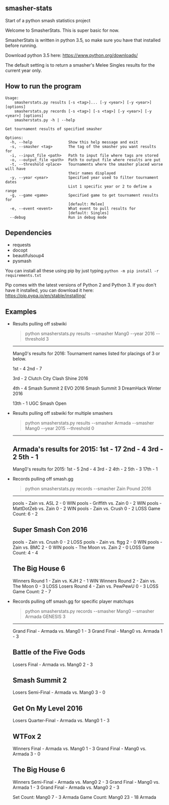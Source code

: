 ## smasher-stats
Start of a python smash statistics project

Welcome to SmasherStats. This is super basic for now.

SmasherStats is written in python 3.5, so make sure you have that installed before running.

Download python 3.5 here: https://www.python.org/downloads/

The default setting is to return a smasher's Melee Singles results for the current year only.

## How to run the program

    Usage:
        smasherstats.py results [-s <tag>]... [-y <year>] [-y <year>] [options]
        smasherstats.py records [-s <tag>] [-s <tag>] [-y <year>] [-y <year>] [options]
        smasherstats.py -h | --help
        
    Get tournament results of specified smasher
        
    Options:
      -h, --help                Show this help message and exit
      -s, --smasher <tag>       The tag of the smasher you want results for
      -i, --input_file <path>   Path to input file where tags are stored
      -o, --output_file <path>  Path to output file where results are put
      -t, --threshold <place>   Tournaments where the smasher placed worse will have
                                their names displayed
      -y, --year <year>         Specified year used to filter tournament dates
                                List 1 specific year or 2 to define a range
      -g, --game <game>         Specified game to get tournament results for
                                [default: Melee]
      -e, --event <event>       What event to pull results for
                                [default: Singles]
      --debug                   Run in debug mode

## Dependencies

* requests
* docopt
* beautifulsoup4
* pysmash

You can install all these using pip by just typing `python -m pip install -r requirements.txt`

Pip comes with the latest versions of Python 2 and Python 3.
If you don't have it installed, you can download it here: https://pip.pypa.io/en/stable/installing/

## Examples
* Results pulling off ssbwiki


    > python smasherstats.py results --smasher Mang0 --year 2016 --threshold 3 
    --------------------
    Mang0's results for 2016:
    Tournament names listed for placings of 3 or below.
    
    1st - 4
    2nd - 7
    
    3rd - 2
    Clutch City Clash
    Shine 2016
    
    4th - 4
    Smash Summit 2
    EVO 2016
    Smash Summit 3
    DreamHack Winter 2016
    
    13th - 1
    UGC Smash Open


* Results pulling off ssbwiki for multiple smashers


    > python smasherstats.py results --smasher Armada --smasher Mang0 --year 2015 --threshold 0
    --------------------
    Armada's results for 2015:
    1st - 17
    2nd - 4
    3rd - 2
    5th - 1
    --------------------
    Mang0's results for 2015:
    1st - 5
    2nd - 4
    3rd - 2
    4th - 2
    5th - 3
    17th - 1


* Records pulling off smash.gg


    > python smasherstats.py records --smasher Zain
    Pound 2016
    ----------
    pools - Zain vs. ASL 2 - 0 WIN
    pools - Griffith vs. Zain 0 - 2 WIN
    pools - MattDotZeb vs. Zain 0 - 2 WIN
    pools - Zain vs. Crush 0 - 2 LOSS
    Game Count: 6 - 2
    
    Super Smash Con 2016
    --------------------
    pools - Zain vs. Crush 0 - 2 LOSS
    pools - Zain vs. ftgg 2 - 0 WIN
    pools - Zain vs. BMC 2 - 0 WIN
    pools - The Moon vs. Zain 2 - 0 LOSS
    Game Count: 4 - 4
    
    The Big House 6
    ---------------
    Winners Round 1 - Zain vs. KJH 2 - 1 WIN
    Winners Round 2 - Zain vs. The Moon 0 - 3 LOSS
    Losers Round 4 - Zain vs. PewPewU 0 - 3 LOSS
    Game Count: 2 - 7


* Records pulling off smash.gg for specific player matchups


    > python smasherstats.py records --smasher Mang0 --smasher Armada
    GENESIS 3
    ---------
    Grand Final - Armada vs. Mang0 1 - 3
    Grand Final - Mang0 vs. Armada 1 - 3
    
    
    Battle of the Five Gods
    -----------------------
    Losers Final - Armada vs. Mang0 2 - 3
    
    
    Smash Summit 2
    --------------
    Losers Semi-Final - Armada vs. Mang0 3 - 0
    
    
    Get On My Level 2016
    --------------------
    Losers Quarter-Final - Armada vs. Mang0 1 - 3
    
    
    WTFox 2
    -------
    Winners Final - Armada vs. Mang0 1 - 3
    Grand Final - Mang0 vs. Armada 3 - 0
    
    
    The Big House 6
    ---------------
    Winners Semi-Final - Armada vs. Mang0 2 - 3
    Grand Final - Mang0 vs. Armada 1 - 3
    Grand Final - Armada vs. Mang0 2 - 3
    
    
    Set Count: Mang0 7 - 3 Armada
    Game Count: Mang0 23 - 18 Armada
